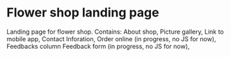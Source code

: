 # Flower shop landing page

Landing page for flower shop.
Contains:
  About shop,
  Picture gallery,
  Link to mobile app,
  Contact Inforation,
  Order online (in progress, no JS for now),
  Feedbacks column
  Feedback form (in progress, no JS for now),

